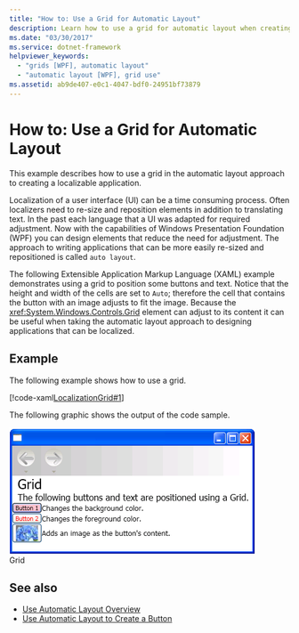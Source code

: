 ```yaml
---
title: "How to: Use a Grid for Automatic Layout"
description: Learn how to use a grid for automatic layout when creating an application that is localization ready. 
ms.date: "03/30/2017"
ms.service: dotnet-framework
helpviewer_keywords: 
  - "grids [WPF], automatic layout"
  - "automatic layout [WPF], grid use"
ms.assetid: ab9de407-e0c1-4047-bdf0-24951bf73879
---
```

# How to: Use a Grid for Automatic Layout

This example describes how to use a grid in the automatic layout approach to creating a localizable application.  
  
 Localization of a user interface (UI) can be a time consuming process. Often localizers need to re-size and reposition elements in addition to translating text. In the past each language that a UI was adapted for required adjustment. Now with the capabilities of Windows Presentation Foundation (WPF) you can design elements that reduce the need for adjustment. The approach to writing applications that can be more easily re-sized and repositioned is called `auto layout`.  
  
 The following Extensible Application Markup Language (XAML) example demonstrates using a grid to position some buttons and text. Notice that the height and width of the cells are set to `Auto`; therefore the cell that contains the button with an image adjusts to fit the image. Because the <xref:System.Windows.Controls.Grid> element can adjust to its content it can be useful when taking the automatic layout approach to designing applications that can be localized.  
  
## Example  

 The following example shows how to use a grid.  
  
 [!code-xaml[LocalizationGrid#1](~/samples/snippets/csharp/VS_Snippets_Wpf/LocalizationGrid/CS/Pane1.xaml#1)]  
  
 The following graphic shows the output of the code sample.  
  
 ![Grid example](./media/glob-grid.png "glob_grid")  
Grid  
  
## See also

- [Use Automatic Layout Overview](use-automatic-layout-overview.md)
- [Use Automatic Layout to Create a Button](how-to-use-automatic-layout-to-create-a-button.md)
